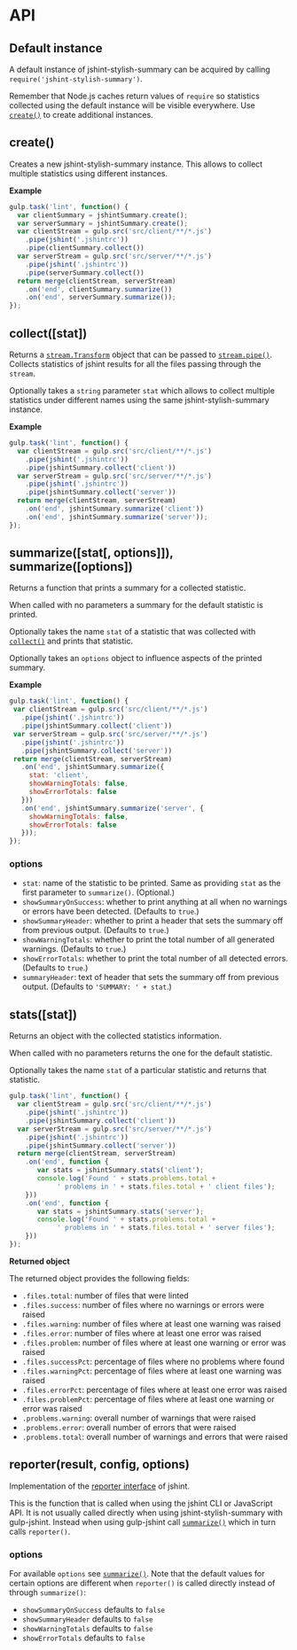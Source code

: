 # API

## Default instance

A default instance of jshint-stylish-summary can be acquired by calling `require('jshint-stylish-summary')`.

Remember that Node.js caches return values of `require` so statistics collected using the default instance will be visible everywhere. Use [`create()`](#create) to create additional instances.

## create()

Creates a new jshint-stylish-summary instance. This allows to collect multiple statistics using different instances.

**Example**

```js
gulp.task('lint', function() {
  var clientSummary = jshintSummary.create();
  var serverSummary = jshintSummary.create();
  var clientStream = gulp.src('src/client/**/*.js')
    .pipe(jshint('.jshintrc'))
    .pipe(clientSummary.collect())
  var serverStream = gulp.src('src/server/**/*.js')
    .pipe(jshint('.jshintrc'))
    .pipe(serverSummary.collect())
  return merge(clientStream, serverStream)
    .on('end', clientSummary.summarize())
    .on('end', serverSummary.summarize());
});
```

## collect([stat])

Returns a [`stream.Transform`](https://nodejs.org/api/stream.html#stream_class_stream_transform) object that can be passed to [`stream.pipe()`](https://nodejs.org/api/stream.html#stream_readable_pipe_destination_options). Collects statistics of jshint results for all the files passing through the `stream`.

Optionally takes a `string` parameter `stat` which allows to collect multiple statistics under different names using the same jshint-stylish-summary instance.

**Example**

```js
gulp.task('lint', function() {
  var clientStream = gulp.src('src/client/**/*.js')
    .pipe(jshint('.jshintrc'))
    .pipe(jshintSummary.collect('client'))
  var serverStream = gulp.src('src/server/**/*.js')
    .pipe(jshint('.jshintrc'))
    .pipe(jshintSummary.collect('server'))
  return merge(clientStream, serverStream)
    .on('end', jshintSummary.summarize('client'))
    .on('end', jshintSummary.summarize('server'));
});
```

## summarize([stat[, options]]), summarize([options])

Returns a function that prints a summary for a collected statistic.

When called with no parameters a summary for the default statistic is printed.

Optionally takes the name `stat` of a statistic that was collected with [`collect()`](#collectstat) and prints that statistic.

Optionally takes an `options` object to influence aspects of the printed summary.

**Example**

 ```js
gulp.task('lint', function() {
  var clientStream = gulp.src('src/client/**/*.js')
    .pipe(jshint('.jshintrc'))
    .pipe(jshintSummary.collect('client'))
  var serverStream = gulp.src('src/server/**/*.js')
    .pipe(jshint('.jshintrc'))
    .pipe(jshintSummary.collect('server'))
  return merge(clientStream, serverStream)
    .on('end', jshintSummary.summarize({
      stat: 'client',
      showWarningTotals: false,
      showErrorTotals: false
    }))
    .on('end', jshintSummary.summarize('server', {
      showWarningTotals: false,
      showErrorTotals: false
    }));
});
```

### options

- `stat`: name of the statistic to be printed. Same as providing `stat` as the first parameter to `summarize()`. (Optional.)
- `showSummaryOnSuccess`: whether to print anything at all when no warnings or errors have been detected. (Defaults to `true`.)
- `showSummaryHeader`: whether to print a header that sets the summary off from previous output. (Defaults to `true`.)
- `showWarningTotals`: whether to print the total number of all generated warnings. (Defaults to `true`.)
- `showErrorTotals`: whether to print the total number of all detected errors. (Defaults to `true`.)
- `summaryHeader`: text of header that sets the summary off from previous output. (Defaults to `'SUMMARY: ' + stat`.)

## stats([stat])

Returns an object with the collected statistics information.

When called with no parameters returns the one for the default statistic.

Optionally takes the name `stat` of a particular statistic and returns that statistic.

```js
gulp.task('lint', function() {
  var clientStream = gulp.src('src/client/**/*.js')
    .pipe(jshint('.jshintrc'))
    .pipe(jshintSummary.collect('client'))
  var serverStream = gulp.src('src/server/**/*.js')
    .pipe(jshint('.jshintrc'))
    .pipe(jshintSummary.collect('server'))
  return merge(clientStream, serverStream)
    .on('end', function {
       var stats = jshintSummary.stats('client');
       console.log('Found ' + stats.problems.total +
            ' problems in ' + stats.files.total + ' client files');
    }))
    .on('end', function {
       var stats = jshintSummary.stats('server');
       console.log('Found ' + stats.problems.total +
            ' problems in ' + stats.files.total + ' server files');
    }))
});
```

**Returned object**

The returned object provides the following fields:

- `.files.total`: number of files that were linted
- `.files.success`: number of files where no warnings or errors were raised
- `.files.warning`: number of files where at least one warning was raised
- `.files.error`: number of files where at least one error was raised
- `.files.problem`: number of files where at least one warning or error was raised
- `.files.successPct`: percentage of files where no problems where found
- `.files.warningPct`: percentage of files where at least one warning was raised
- `.files.errorPct`: percentage of files where at least one error was raised
- `.files.problemPct`: percentage of files where at least one warning or error was raised
- `.problems.warning`: overall number of warnings that were raised
- `.problems.error`: overall number of errors that were raised
- `.problems.total`: overall number of warnings and errors that were raised

## reporter(result, config, options)

Implementation of the [reporter interface](http://jshint.com/docs/reporters/) of jshint.

This is the function that is called when using the jshint CLI or JavaScript API. It is not usually called directly when using jshint-stylish-summary with gulp-jshint. Instead when using gulp-jshint call [`summarize()`](#summarizestat-options-summarizeoptions) which in turn calls `reporter()`.

### options

For available `options` see [`summarize()`](#summarizestat-options-summarizeoptions). Note that the default values for certain options are different when `reporter()` is called directly instead of through `summarize()`:

- `showSummaryOnSuccess` defaults to `false`
- `showSummaryHeader` defaults to `false`
- `showWarningTotals` defaults to `false`
- `showErrorTotals` defaults to `false`
